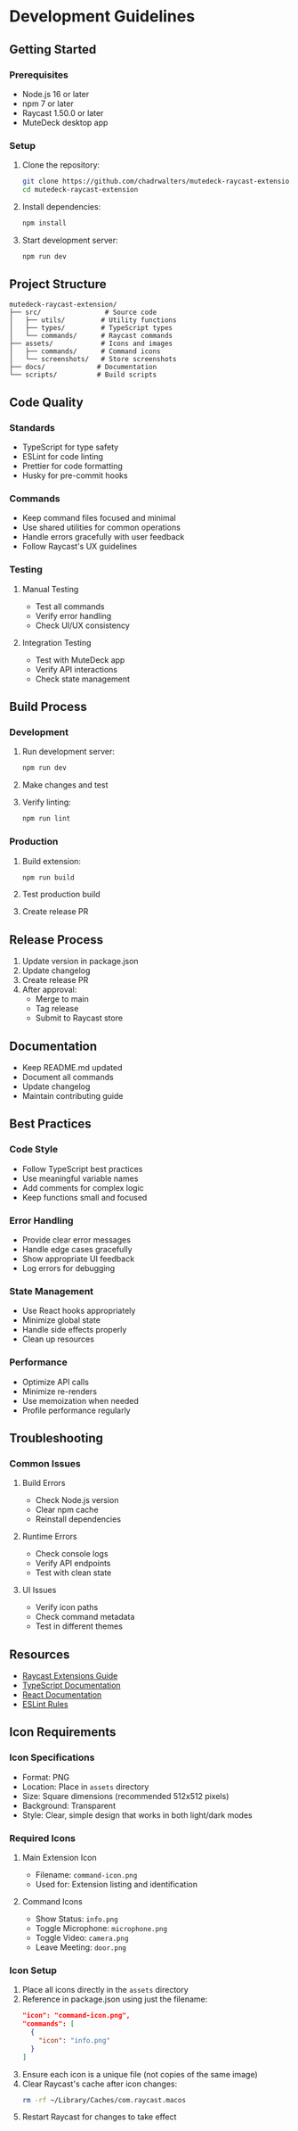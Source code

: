 # Development Guidelines

## Getting Started

### Prerequisites

- Node.js 16 or later
- npm 7 or later
- Raycast 1.50.0 or later
- MuteDeck desktop app

### Setup

1. Clone the repository:

   ```bash
   git clone https://github.com/chadrwalters/mutedeck-raycast-extension.git
   cd mutedeck-raycast-extension
   ```

2. Install dependencies:

   ```bash
   npm install
   ```

3. Start development server:
   ```bash
   npm run dev
   ```

## Project Structure

```
mutedeck-raycast-extension/
├── src/                # Source code
│   ├── utils/         # Utility functions
│   ├── types/         # TypeScript types
│   └── commands/      # Raycast commands
├── assets/            # Icons and images
│   ├── commands/      # Command icons
│   └── screenshots/   # Store screenshots
├── docs/             # Documentation
└── scripts/          # Build scripts
```

## Code Quality

### Standards

- TypeScript for type safety
- ESLint for code linting
- Prettier for code formatting
- Husky for pre-commit hooks

### Commands

- Keep command files focused and minimal
- Use shared utilities for common operations
- Handle errors gracefully with user feedback
- Follow Raycast's UX guidelines

### Testing

1. Manual Testing

   - Test all commands
   - Verify error handling
   - Check UI/UX consistency

2. Integration Testing
   - Test with MuteDeck app
   - Verify API interactions
   - Check state management

## Build Process

### Development

1. Run development server:

   ```bash
   npm run dev
   ```

2. Make changes and test
3. Verify linting:
   ```bash
   npm run lint
   ```

### Production

1. Build extension:

   ```bash
   npm run build
   ```

2. Test production build
3. Create release PR

## Release Process

1. Update version in package.json
2. Update changelog
3. Create release PR
4. After approval:
   - Merge to main
   - Tag release
   - Submit to Raycast store

## Documentation

- Keep README.md updated
- Document all commands
- Update changelog
- Maintain contributing guide

## Best Practices

### Code Style

- Follow TypeScript best practices
- Use meaningful variable names
- Add comments for complex logic
- Keep functions small and focused

### Error Handling

- Provide clear error messages
- Handle edge cases gracefully
- Show appropriate UI feedback
- Log errors for debugging

### State Management

- Use React hooks appropriately
- Minimize global state
- Handle side effects properly
- Clean up resources

### Performance

- Optimize API calls
- Minimize re-renders
- Use memoization when needed
- Profile performance regularly

## Troubleshooting

### Common Issues

1. Build Errors

   - Check Node.js version
   - Clear npm cache
   - Reinstall dependencies

2. Runtime Errors

   - Check console logs
   - Verify API endpoints
   - Test with clean state

3. UI Issues
   - Verify icon paths
   - Check command metadata
   - Test in different themes

## Resources

- [Raycast Extensions Guide](https://developers.raycast.com)
- [TypeScript Documentation](https://www.typescriptlang.org/docs)
- [React Documentation](https://reactjs.org/docs)
- [ESLint Rules](https://eslint.org/docs/rules)

## Icon Requirements

### Icon Specifications
- Format: PNG
- Location: Place in `assets` directory
- Size: Square dimensions (recommended 512x512 pixels)
- Background: Transparent
- Style: Clear, simple design that works in both light/dark modes

### Required Icons
1. Main Extension Icon
   - Filename: `command-icon.png`
   - Used for: Extension listing and identification

2. Command Icons
   - Show Status: `info.png`
   - Toggle Microphone: `microphone.png`
   - Toggle Video: `camera.png`
   - Leave Meeting: `door.png`

### Icon Setup
1. Place all icons directly in the `assets` directory
2. Reference in package.json using just the filename:
   ```json
   "icon": "command-icon.png",
   "commands": [
     {
       "icon": "info.png"
     }
   ]
   ```
3. Ensure each icon is a unique file (not copies of the same image)
4. Clear Raycast's cache after icon changes:
   ```bash
   rm -rf ~/Library/Caches/com.raycast.macos
   ```
5. Restart Raycast for changes to take effect
